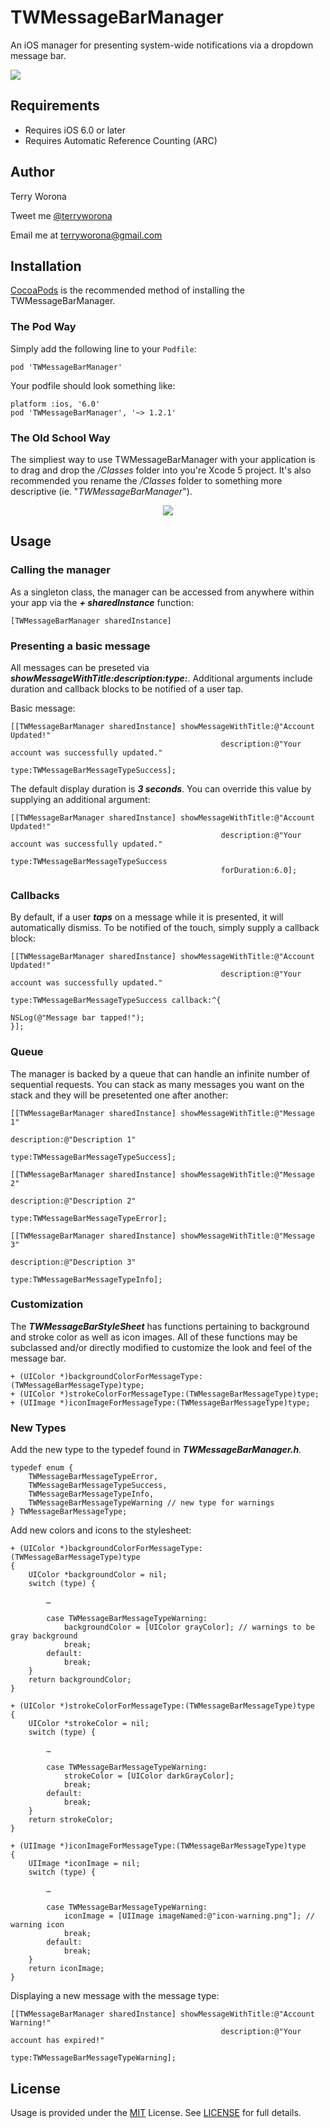 # TWMessageBarManager

An iOS manager for presenting system-wide notifications via a dropdown message bar. 

<img src="https://raw.github.com/terryworona/TWMessageBarManager/master/Screenshots/main.png">

## Requirements

- Requires iOS 6.0 or later
- Requires Automatic Reference Counting (ARC)

## Author

<p>
	Terry Worona
</p>

<p>
	Tweet me <a href="http://www.twitter.com/terryworona">@terryworona</a>
</p>

<p>
	Email me at <a href="mailto:terryworona@gmail.com">terryworona@gmail.com</a>
</p>

## Installation

<a href="http://cocoapods.org/" target="_blank">CocoaPods</a> is the recommended method of installing the TWMessageBarManager.

### The Pod Way

Simply add the following line to your <code>Podfile</code>:

	pod 'TWMessageBarManager'
	
Your podfile should look something like:

	platform :ios, '6.0'
	pod 'TWMessageBarManager', '~> 1.2.1'
	
### The Old School Way

The simpliest way to use TWMessageBarManager with your application is to drag and drop the <i>/Classes</i> folder into you're Xcode 5 project. It's also recommended you rename the <i>/Classes</i> folder to something more descriptive (ie. "<i>TWMessageBarManager</i>").

<center>
	<img src="https://raw.github.com/terryworona/TWMessageBarManager/master/Screenshots/installation.png">
</center>

## Usage

### Calling the manager

As a singleton class, the manager can be accessed from anywhere within your app via the ***+ sharedInstance*** function:

	[TWMessageBarManager sharedInstance]
	
### Presenting a basic message

All messages can be preseted via ***showMessageWithTitle:description:type:***. Additional arguments include duration and callback blocks to be notified of a user tap. 

Basic message:

    [[TWMessageBarManager sharedInstance] showMessageWithTitle:@"Account Updated!"
                                                   description:@"Your account was successfully updated."
                                                          type:TWMessageBarMessageTypeSuccess];


The default display duration is ***3 seconds***. You can override this value by supplying an additional argument:

    [[TWMessageBarManager sharedInstance] showMessageWithTitle:@"Account Updated!"
                                                   description:@"Your account was successfully updated."
                                                          type:TWMessageBarMessageTypeSuccess
                                                   forDuration:6.0];

### Callbacks

By default, if a user ***taps*** on a message while it is presented, it will automatically dismiss. To be notified of the touch, simply supply a callback block:


    [[TWMessageBarManager sharedInstance] showMessageWithTitle:@"Account Updated!"
                                                   description:@"Your account was successfully updated."
                                                          type:TWMessageBarMessageTypeSuccess callback:^{
                                                              NSLog(@"Message bar tapped!");
    }];
	
### Queue

The manager is backed by a queue that can handle an infinite number of sequential requests. You can stack as many messages you want on the stack and they will be presetented one after another:

    [[TWMessageBarManager sharedInstance] showMessageWithTitle:@"Message 1"
                                                   description:@"Description 1"
                                                          type:TWMessageBarMessageTypeSuccess];

    [[TWMessageBarManager sharedInstance] showMessageWithTitle:@"Message 2"
                                                   description:@"Description 2"
                                                          type:TWMessageBarMessageTypeError];

    [[TWMessageBarManager sharedInstance] showMessageWithTitle:@"Message 3"
                                                   description:@"Description 3"
                                                          type:TWMessageBarMessageTypeInfo];

### Customization

The ***TWMessageBarStyleSheet*** has functions pertaining to background and stroke color as well as icon images. All of these functions may be subclassed and/or directly modified to customize the look and feel of the message bar. 

	+ (UIColor *)backgroundColorForMessageType:(TWMessageBarMessageType)type;
	+ (UIColor *)strokeColorForMessageType:(TWMessageBarMessageType)type;
	+ (UIImage *)iconImageForMessageType:(TWMessageBarMessageType)type;

### New Types
	
Add the new type to the typedef found in ***TWMessageBarManager.h***. 

	typedef enum {
    	TWMessageBarMessageTypeError,
	    TWMessageBarMessageTypeSuccess,
    	TWMessageBarMessageTypeInfo,
	    TWMessageBarMessageTypeWarning // new type for warnings
	} TWMessageBarMessageType;
	
Add new colors and icons to the stylesheet:

	+ (UIColor *)backgroundColorForMessageType:(TWMessageBarMessageType)type
	{
    	UIColor *backgroundColor = nil;
	    switch (type) {
        
    	    …
		
			case TWMessageBarMessageTypeWarning:
            	backgroundColor = [UIColor grayColor]; // warnings to be gray background
	            break;
    	    default:
        	    break;
	    }
	    return backgroundColor;
	}
	
	+ (UIColor *)strokeColorForMessageType:(TWMessageBarMessageType)type
	{
    	UIColor *strokeColor = nil;
	    switch (type) {
        
    	    …
		
			case TWMessageBarMessageTypeWarning:
            	strokeColor = [UIColor darkGrayColor];
	            break;
    	    default:
        	    break;
	    }
	    return strokeColor;
	}
	
	+ (UIImage *)iconImageForMessageType:(TWMessageBarMessageType)type
	{
	    UIImage *iconImage = nil;
    	switch (type) {
    	
    		…
    	
	        case TWMessageBarMessageTypeWarning:
    	        iconImage = [UIImage imageNamed:@"icon-warning.png"]; // warning icon
        	    break;
	        default:
    	        break;
    	}
    	return iconImage;
	}

Displaying a new message with the message type:

    [[TWMessageBarManager sharedInstance] showMessageWithTitle:@"Account Warning!"
                                                   description:@"Your account has expired!"
                                                          type:TWMessageBarMessageTypeWarning];

## License

Usage is provided under the <a href="http://opensource.org/licenses/MIT" target="_blank">MIT</a> License. See <a href="https://github.com/terryworona/TWMessageBarManager/blob/master/LICENSE">LICENSE</a> for full details.